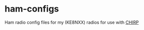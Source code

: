 # ham-configs
Ham radio config files for my (KE8NXX) radios for use with
[CHIRP](https://chirp.danplanet.com/projects/chirp)
